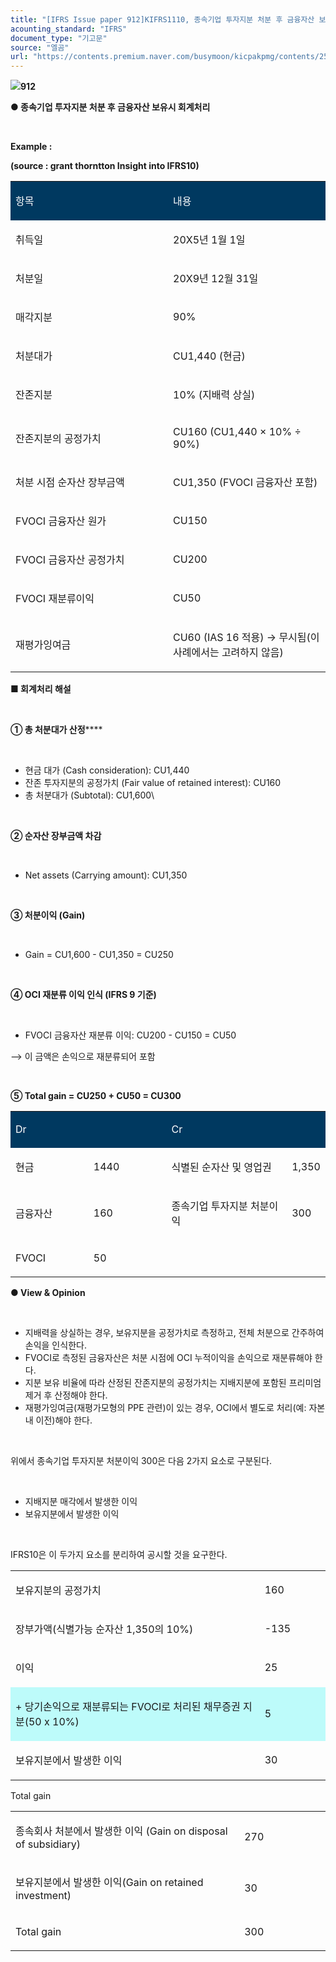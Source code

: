 ```yaml
---
title: "[IFRS Issue paper 912]KIFRS1110, 종속기업 투자지분 처분 후 금융자산 보유시 회계처리"
acounting_standard: "IFRS"
document_type: "기고문"
source: "엘곰"
url: "https://contents.premium.naver.com/busymoon/kicpakpmg/contents/250714214931836ei"
---
```

![](https://n2.news.naver.com/l.gif?type=content)**912**

**● 종속기업 투자지분 처분 후 금융자산 보유시 회계처리**

**​**

**Example :**

**(source : grant thorntton Insight into IFRS10)**

<table style=""><tbody><tr><td colspan="1" rowspan="1" style="width: 50.0%; height: 40.0px;  background-color: #003960;"><div><p style=""><span style="color:#ffffff;">항목</span></p></div></td><td colspan="1" rowspan="1" style="width: 50.0%; height: 40.0px;  background-color: #003960;"><div><p style=""><span style="color:#ffffff;">내용</span></p></div></td></tr><tr><td colspan="1" rowspan="1" style="width: 50.0%; height: 40.0px;  "><div><p style=""><span style="">취득일</span></p></div></td><td colspan="1" rowspan="1" style="width: 50.0%; height: 40.0px;  "><div><p style=""><span style="">20X5년 1월 1일</span></p></div></td></tr><tr><td colspan="1" rowspan="1" style="width: 50.0%; height: 40.0px;  "><div><p style=""><span style="">처분일</span></p></div></td><td colspan="1" rowspan="1" style="width: 50.0%; height: 40.0px;  "><div><p style=""><span style="">20X9년 12월 31일</span></p></div></td></tr><tr><td colspan="1" rowspan="1" style="width: 50.0%; height: 40.0px;  "><div><p style=""><span style="">매각지분</span></p></div></td><td colspan="1" rowspan="1" style="width: 50.0%; height: 40.0px;  "><div><p style=""><span style="">90%</span></p></div></td></tr><tr><td colspan="1" rowspan="1" style="width: 50.0%; height: 40.0px;  "><div><p style=""><span style="">처분대가</span></p></div></td><td colspan="1" rowspan="1" style="width: 50.0%; height: 40.0px;  "><div><p style=""><span style="">CU1,440 (현금)</span></p></div></td></tr><tr><td colspan="1" rowspan="1" style="width: 50.0%; height: 40.0px;  "><div><p style=""><span style="">잔존지분</span></p></div></td><td colspan="1" rowspan="1" style="width: 50.0%; height: 40.0px;  "><div><p style=""><span style="">10% (지배력 상실)</span></p></div></td></tr><tr><td colspan="1" rowspan="1" style="width: 50.0%; height: 40.0px;  "><div><p style=""><span style="">잔존지분의 공정가치</span></p></div></td><td colspan="1" rowspan="1" style="width: 50.0%; height: 40.0px;  "><div><p style=""><span style="">CU160 (CU1,440 × 10% ÷ 90%)</span></p></div></td></tr><tr><td colspan="1" rowspan="1" style="width: 50.0%; height: 40.0px;  "><div><p style=""><span style="">처분 시점 순자산 장부금액</span></p></div></td><td colspan="1" rowspan="1" style="width: 50.0%; height: 40.0px;  "><div><p style=""><span style="">CU1,350 (FVOCI 금융자산 포함)</span></p></div></td></tr><tr><td colspan="1" rowspan="1" style="width: 50.0%; height: 40.0px;  "><div><p style=""><span style="">FVOCI 금융자산 원가</span></p></div></td><td colspan="1" rowspan="1" style="width: 50.0%; height: 40.0px;  "><div><p style=""><span style="">CU150</span></p></div></td></tr><tr><td colspan="1" rowspan="1" style="width: 50.0%; height: 40.0px;  "><div><p style=""><span style="">FVOCI 금융자산 공정가치</span></p></div></td><td colspan="1" rowspan="1" style="width: 50.0%; height: 40.0px;  "><div><p style=""><span style="">CU200</span></p></div></td></tr><tr><td colspan="1" rowspan="1" style="width: 50.0%; height: 40.0px;  "><div><p style=""><span style="">FVOCI 재분류이익</span></p></div></td><td colspan="1" rowspan="1" style="width: 50.0%; height: 40.0px;  "><div><p style=""><span style="">CU50</span></p></div></td></tr><tr><td colspan="1" rowspan="1" style="width: 50.0%; height: 40.0px;  "><div><p style=""><span style="">재평가잉여금</span></p></div></td><td colspan="1" rowspan="1" style="width: 50.0%; height: 40.0px;  "><div><p style=""><span style="">CU60 (IAS 16 적용) → 무시됨(이 사례에서는 고려하지 않음)</span></p></div></td></tr></tbody></table>

**■ 회계처리 해설**

**​**

**① 총 처분대가 산정****​**

​

- 현금 대가 (Cash consideration): CU1,440
- 잔존 투자지분의 공정가치 (Fair value of retained interest): CU160
- 총 처분대가 (Subtotal): CU1,600\\

​

**② 순자산 장부금액 차감**

​

- Net assets (Carrying amount): CU1,350

​

**③ 처분이익 (Gain)**

​

- Gain = CU1,600 - CU1,350 = CU250

​

**④ OCI 재분류 이익 인식 (IFRS 9 기준)**

​

- FVOCI 금융자산 재분류 이익: CU200 - CU150 = CU50

⟶ 이 금액은 손익으로 재분류되어 포함

​

**⑤ Total gain = CU250 + CU50 = CU300**

<table style=""><tbody><tr><td colspan="2" rowspan="1" style="width: 50.0%; height: 43.0px;  background-color: #003960;"><div><p style=""><span style="color:#ffffff;">Dr</span></p></div></td><td colspan="2" rowspan="1" style="width: 50.0%; height: 43.0px;  background-color: #003960;"><div><p style=""><span style="color:#ffffff;">Cr</span></p></div></td></tr><tr><td colspan="1" rowspan="1" style="width: 25.0%; height: 43.0px;  "><div><p style=""><span style="">현금</span></p></div></td><td colspan="1" rowspan="1" style="width: 25.0%; height: 43.0px;  "><div><p style=""><span style="">1440</span></p></div></td><td colspan="1" rowspan="1" style="width: 38.82%; height: 43.0px;  "><div><p style=""><span style="">식별된 순자산 및 영업권</span></p></div></td><td colspan="1" rowspan="1" style="width: 11.18%; height: 43.0px;  "><div><p style=""><span style="">1,350</span></p></div></td></tr><tr><td colspan="1" rowspan="1" style="width: 25.0%; height: 21.5px;  "><div><p style=""><span style="">금융자산</span></p></div></td><td colspan="1" rowspan="1" style="width: 25.0%; height: 21.5px;  "><div><p style=""><span style="">160</span></p></div></td><td colspan="1" rowspan="1" style="width: 38.82%; height: 21.5px;  "><div><p style=""><span style="">종속기업 투자지분 처분이익</span></p></div></td><td colspan="1" rowspan="1" style="width: 11.18%; height: 21.5px;  "><div><p style=""><span style="">300</span></p></div></td></tr><tr><td colspan="1" rowspan="1" style="width: 25.0%; height: 21.5px;  "><div><p style=""><span style="">FVOCI</span></p></div></td><td colspan="1" rowspan="1" style="width: 25.0%; height: 21.5px;  "><div><p style=""><span style="">50</span></p></div></td><td colspan="1" rowspan="1" style="width: 38.82%; height: 21.5px;  "></td><td colspan="1" rowspan="1" style="width: 11.18%; height: 21.5px;  "><div><p style=""><span style="">​</span></p></div></td></tr></tbody></table>

**● View & Opinion**

**​**

- 지배력을 상실하는 경우, 보유지분을 공정가치로 측정하고, 전체 처분으로 간주하여 손익을 인식한다.
- FVOCI로 측정된 금융자산은 처분 시점에 OCI 누적이익을 손익으로 재분류해야 한다.
- 지분 보유 비율에 따라 산정된 잔존지분의 공정가치는 지배지분에 포함된 프리미엄 제거 후 산정해야 한다.
- 재평가잉여금(재평가모형의 PPE 관련)이 있는 경우, OCI에서 별도로 처리(예: 자본 내 이전)해야 한다.

​

위에서 종속기업 투자지분 처분이익 300은 다음 2가지 요소로 구분된다.

​

- 지배지분 매각에서 발생한 이익
- 보유지분에서 발생한 이익

​

IFRS10은 이 두가지 요소를 분리하여 공시할 것을 요구한다.

<table style=""><tbody><tr><td colspan="1" rowspan="1" style="width: 79.11%; height: 43.0px;  "><div><p style=""><span style="">보유지분의 공정가치</span></p></div></td><td colspan="1" rowspan="1" style="width: 20.89%; height: 43.0px;  "><div><p style=""><span style="">160</span></p></div></td></tr><tr><td colspan="1" rowspan="1" style="width: 79.11%; height: 43.0px;  "><div><p style=""><span style="">장부가액(식별가능 순자산 1,350의 10%)</span></p></div></td><td colspan="1" rowspan="1" style="width: 20.89%; height: 43.0px;  "><div><p style=""><span style="">-135</span></p></div></td></tr><tr><td colspan="1" rowspan="1" style="width: 79.11%; height: 21.5px;  "><div><p style=""><span style="">이익</span></p></div></td><td colspan="1" rowspan="1" style="width: 20.89%; height: 21.5px;  "><div><p style=""><span style="">25</span></p></div></td></tr><tr><td colspan="1" rowspan="1" style="width: 79.11%; height: 10.75px;  background-color: #bdfbfa;"><div><p style=""><span style="">+ 당기손익으로 재분류되는 FVOCI로 처리된 채무증권 지분(50 x 10%)</span></p></div></td><td colspan="1" rowspan="1" style="width: 20.89%; height: 10.75px;  background-color: #bdfbfa;"><div><p style=""><span style="">5</span></p></div></td></tr><tr><td colspan="1" rowspan="1" style="width: 79.11%; height: 10.75px;  "><div><p style=""><span style="">보유지분에서 발생한 이익</span></p></div></td><td colspan="1" rowspan="1" style="width: 20.89%; height: 10.75px;  "><div><p style=""><span style="">30</span></p></div></td></tr></tbody></table>

Total gain

<table style=""><tbody><tr><td colspan="1" rowspan="1" style="width: 72.65%; height: 43.0px;  "><div><p style=""><span style="">종속회사 처분에서 발생한 이익 (Gain on disposal of subsidiary)</span></p></div></td><td colspan="1" rowspan="1" style="width: 27.35%; height: 43.0px;  "><div><p style=""><span style="">270</span></p></div></td></tr><tr><td colspan="1" rowspan="1" style="width: 72.65%; height: 21.5px;  "><div><p style=""><span style="">보유지분에서 발생한 이익(Gain on retained investment)</span></p></div></td><td colspan="1" rowspan="1" style="width: 27.35%; height: 21.5px;  "><div><p style=""><span style="">30</span></p></div></td></tr><tr><td colspan="1" rowspan="1" style="width: 72.65%; height: 21.5px;  "><div><p style=""><span style="">Total gain</span></p></div></td><td colspan="1" rowspan="1" style="width: 27.35%; height: 21.5px;  "><div><p style=""><span style="">300</span></p></div></td></tr></tbody></table>

​